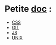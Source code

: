 # Petite [doc](https://shadush.github.io/borg/) :

* [CSS](css.html)
* [GIT](git.html)
* [JS](js.html)
* [UNIX](unix.html)
